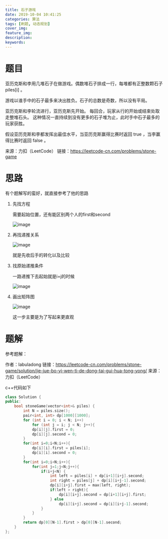 ```yaml
---
title: 石子游戏
date: 2019-10-04 10:41:25
categories: 算法
tags: [刷题, 动态规划]
cover_img:
feature_img:
description:
keywords:
---
```


# 题目

亚历克斯和李用几堆石子在做游戏。偶数堆石子排成一行，每堆都有正整数颗石子 piles[i] 。

游戏以谁手中的石子最多来决出胜负。石子的总数是奇数，所以没有平局。

亚历克斯和李轮流进行，亚历克斯先开始。 每回合，玩家从行的开始或结束处取走整堆石头。 这种情况一直持续到没有更多的石子堆为止，此时手中石子最多的玩家获胜。

假设亚历克斯和李都发挥出最佳水平，当亚历克斯赢得比赛时返回 true ，当李赢得比赛时返回 false 。

来源：力扣（LeetCode）
链接：https://leetcode-cn.com/problems/stone-game

# 思路

有个题解写的蛮好，就直接参考了他的思路



1. 先找方程

   需要起始位置，还有能区别两个人的first和second

   ![image](https://s2.ax1x.com/2019/10/04/uBc72q.png)

2. 再找递推关系

   ![image](https://s2.ax1x.com/2019/10/04/uBcqMV.png)

   就是先收后手的转化以及比较

3. 找原始递推条件

   一路递推下去起始就是i=j的时候

   ![image](https://s2.ax1x.com/2019/10/04/uBgZIH.png)

4. 画出矩阵图

   ![image](https://s2.ax1x.com/2019/10/04/uBgGdg.png)

   这一步主要是为了写起来更直观

   

# 题解

参考题解：

作者：labuladong
链接：https://leetcode-cn.com/problems/stone-game/solution/jie-jue-bo-yi-wen-ti-de-dong-tai-gui-hua-tong-yong/
来源：力扣（LeetCode）



c++代码如下

```c++ 
class Solution {
public:
    bool stoneGame(vector<int>& piles) {
        int N = piles.size();
        pair<int, int> dp[1000][1000];
        for (int i = 0; i < N; i++) 
            for (int j = i; j < N; j++){
            dp[i][j].first = 0;
            dp[i][j].second = 0;
        }
        for(int i=0;i<N;i++){
            dp[i][i].first = piles[i];
            dp[i][i].second = 0;
        }
        for(int i=0;i<N;i++){
            for(int j=1;j<N;j++){
                if(i+j<N) {
                    int left = piles[i] + dp[i+1][i+j].second;
                    int right = piles[j] + dp[i][i+j-1].second;
                    dp[i][i+j].first = max(left, right);
                    if(left > right){
                        dp[i][i+j].second = dp[i+1][i+j].first;
                    } else
                        dp[i][i+j].second = dp[i][i+j-1].second;
                }
            }
        }
        return dp[0][N-1].first > dp[0][N-1].second;
    }
};
```


